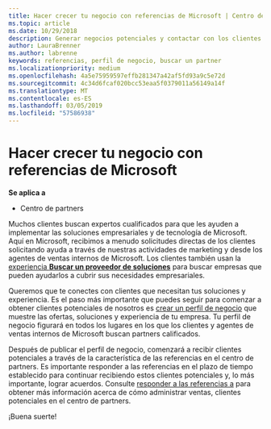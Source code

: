 ```yaml
---
title: Hacer crecer tu negocio con referencias de Microsoft | Centro de partners
ms.topic: article
ms.date: 10/29/2018
description: Generar negocios potenciales y contactar con los clientes que necesitan ayuda para la implementación de soluciones y productos de Microsoft.
author: LauraBrenner
ms.author: labrenne
keywords: referencias, perfil de negocio, buscar un partner
ms.localizationpriority: medium
ms.openlocfilehash: 4a5e75959597effb281347a42af5fd93a9c5e72d
ms.sourcegitcommit: 4c34d6fcaf020bcc53eaa5f0379011a56149a14f
ms.translationtype: MT
ms.contentlocale: es-ES
ms.lasthandoff: 03/05/2019
ms.locfileid: "57586938"
---
```

<!-- FWLink:  https://go.microsoft.com/fwlink/?linkid=849775 (top of page) -->

# <a name="grow-your-business-with-referrals-from-microsoft"></a>Hacer crecer tu negocio con referencias de Microsoft

**Se aplica a**

-  Centro de partners

Muchos clientes buscan expertos cualificados para que les ayuden a implementar las soluciones empresariales y de tecnología de Microsoft. Aquí en Microsoft, recibimos a menudo solicitudes directas de los clientes solicitando ayuda a través de nuestras actividades de marketing y desde los agentes de ventas internos de Microsoft. Los clientes también usan la [experiencia **Buscar un proveedor de soluciones**](https://www.microsoft.com/solution-providers/search) para buscar empresas que pueden ayudarlos a cubrir sus necesidades empresariales. 

Queremos que te conectes con clientes que necesitan tus soluciones y experiencia. Es el paso más importante que puedes seguir para comenzar a obtener clientes potenciales de nosotros es [crear un perfil de negocio](create-a-marketing-profile.md) que muestre las ofertas, soluciones y experiencia de tu empresa. Tu perfil de negocio figurará en todos los lugares en los que los clientes y agentes de ventas internos de Microsoft buscan partners calificados. 

 Después de publicar el perfil de negocio, comenzará a recibir clientes potenciales a través de la característica de las referencias en el centro de partners. Es importante responder a las referencias en el plazo de tiempo establecido para continuar recibiendo estos clientes potenciales y, lo más importante, lograr acuerdos. Consulte [responder a las referencias a](responding-to-referrals.md) para obtener más información acerca de cómo administrar ventas, clientes potenciales en el centro de partners.  

¡Buena suerte!

<!-- 
*  [Analyze your business profile](analyze-your-marketing-profile.md) Regularly review and optimize your business profile to make sure you’re getting in front of your target customers.
-->
